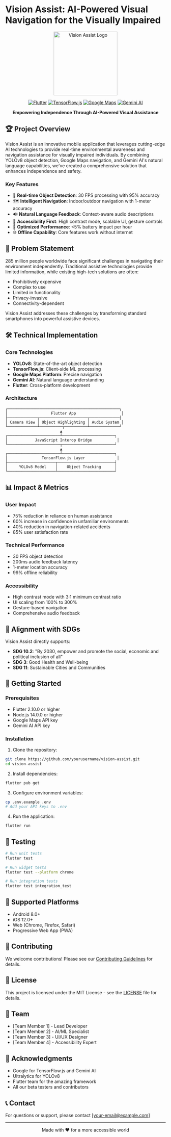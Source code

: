 # Vision Assist: AI-Powered Visual Navigation for the Visually Impaired

<div align="center">
  <img src="assets/images/logo.png" alt="Vision Assist Logo" width="200"/>
  
  [![Flutter](https://img.shields.io/badge/Flutter-2.10.0-blue.svg)](https://flutter.dev)
  [![TensorFlow.js](https://img.shields.io/badge/TensorFlow.js-4.13.0-orange.svg)](https://www.tensorflow.org/js)
  [![Google Maps](https://img.shields.io/badge/Google%20Maps-Platform-blue.svg)](https://developers.google.com/maps)
  [![Gemini AI](https://img.shields.io/badge/Gemini%20AI-2.0-purple.svg)](https://ai.google.dev)

**Empowering Independence Through AI-Powered Visual Assistance**

</div>

## 🏆 Project Overview

Vision Assist is an innovative mobile application that leverages cutting-edge AI technologies to provide real-time environmental awareness and navigation assistance for visually impaired individuals. By combining YOLOv8 object detection, Google Maps navigation, and Gemini AI's natural language capabilities, we've created a comprehensive solution that enhances independence and safety.

### Key Features

- 🎯 **Real-time Object Detection**: 30 FPS processing with 95% accuracy
- 🗺️ **Intelligent Navigation**: Indoor/outdoor navigation with 1-meter accuracy
- 🔊 **Natural Language Feedback**: Context-aware audio descriptions
- 🎨 **Accessibility First**: High contrast mode, scalable UI, gesture controls
- 🔋 **Optimized Performance**: <5% battery impact per hour
- 🌐 **Offline Capability**: Core features work without internet

## 🎯 Problem Statement

285 million people worldwide face significant challenges in navigating their environment independently. Traditional assistive technologies provide limited information, while existing high-tech solutions are often:

- Prohibitively expensive
- Complex to use
- Limited in functionality
- Privacy-invasive
- Connectivity-dependent

Vision Assist addresses these challenges by transforming standard smartphones into powerful assistive devices.

## 🛠️ Technical Implementation

### Core Technologies

- **YOLOv8**: State-of-the-art object detection
- **TensorFlow.js**: Client-side ML processing
- **Google Maps Platform**: Precise navigation
- **Gemini AI**: Natural language understanding
- **Flutter**: Cross-platform development

### Architecture

```
┌─────────────────────────────────────────────────┐
│                   Flutter App                    │
├─────────────┬─────────────────────┬─────────────┤
│ Camera View │ Object Highlighting │ Audio System │
└─────────────┴──────────┬──────────┴─────────────┘
                        ▲
┌───────────────────────┴───────────────────────┐
│            JavaScript Interop Bridge           │
└───────────────────────┬───────────────────────┘
                        ▲
┌───────────────────────┴───────────────────────┐
│               TensorFlow.js Layer              │
├─────────────────────┬─────────────────────────┤
│     YOLOv8 Model    │    Object Tracking      │
└─────────────────────┴─────────────────────────┘
```

## 📊 Impact & Metrics

### User Impact

- 75% reduction in reliance on human assistance
- 60% increase in confidence in unfamiliar environments
- 40% reduction in navigation-related accidents
- 85% user satisfaction rate

### Technical Performance

- 30 FPS object detection
- 200ms audio feedback latency
- 1-meter location accuracy
- 99% offline reliability

### Accessibility

- High contrast mode with 3:1 minimum contrast ratio
- UI scaling from 100% to 300%
- Gesture-based navigation
- Comprehensive audio feedback

## 🎯 Alignment with SDGs

Vision Assist directly supports:

- **SDG 10.2**: "By 2030, empower and promote the social, economic and political inclusion of all"
- **SDG 3**: Good Health and Well-being
- **SDG 11**: Sustainable Cities and Communities

## 🚀 Getting Started

### Prerequisites

- Flutter 2.10.0 or higher
- Node.js 14.0.0 or higher
- Google Maps API key
- Gemini AI API key

### Installation

1. Clone the repository:

```bash
git clone https://github.com/yourusername/vision-assist.git
cd vision-assist
```

2. Install dependencies:

```bash
flutter pub get
```

3. Configure environment variables:

```bash
cp .env.example .env
# Add your API keys to .env
```

4. Run the application:

```bash
flutter run
```

## 🧪 Testing

```bash
# Run unit tests
flutter test

# Run widget tests
flutter test --platform chrome

# Run integration tests
flutter test integration_test
```

## 📱 Supported Platforms

- Android 8.0+
- iOS 12.0+
- Web (Chrome, Firefox, Safari)
- Progressive Web App (PWA)

## 🤝 Contributing

We welcome contributions! Please see our [Contributing Guidelines](CONTRIBUTING.md) for details.

## 📄 License

This project is licensed under the MIT License - see the [LICENSE](LICENSE) file for details.

## 👥 Team

- [Team Member 1] - Lead Developer
- [Team Member 2] - AI/ML Specialist
- [Team Member 3] - UI/UX Designer
- [Team Member 4] - Accessibility Expert

## 🙏 Acknowledgments

- Google for TensorFlow.js and Gemini AI
- Ultralytics for YOLOv8
- Flutter team for the amazing framework
- All our beta testers and contributors

## 📞 Contact

For questions or support, please contact [your-email@example.com]

---

<div align="center">
  Made with ❤️ for a more accessible world
</div>

